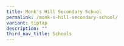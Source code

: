 ```yaml
---
title: Monk's Hill Secondary School
permalink: /monk-s-hill-secondary-school/
variant: tiptap
description: ""
third_nav_title: Schools
---
```

